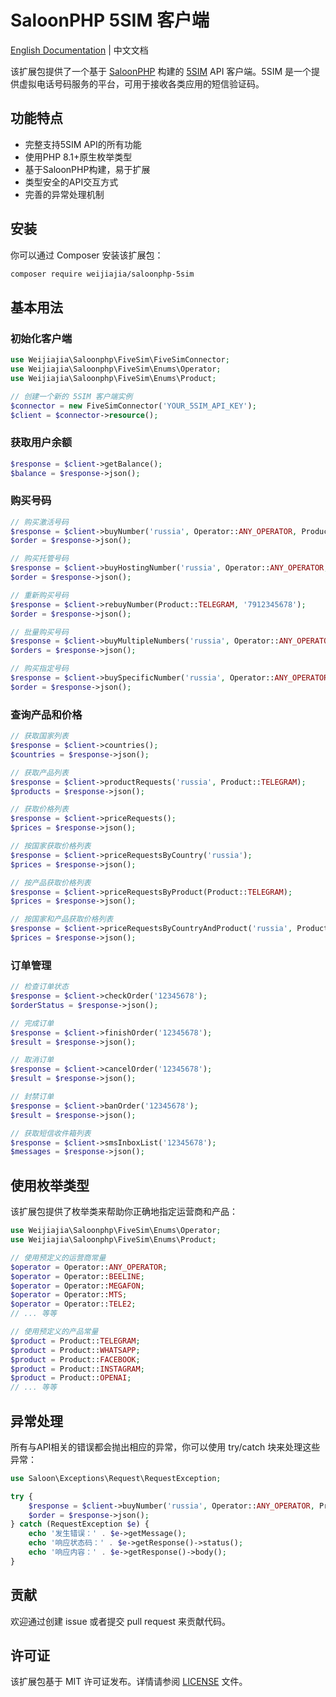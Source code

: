 # SaloonPHP 5SIM 客户端

[English Documentation](README.en.md) | 中文文档

该扩展包提供了一个基于 [SaloonPHP](https://docs.saloon.dev/) 构建的 [5SIM](https://5sim.net) API 客户端。5SIM 是一个提供虚拟电话号码服务的平台，可用于接收各类应用的短信验证码。

## 功能特点

- 完整支持5SIM API的所有功能
- 使用PHP 8.1+原生枚举类型
- 基于SaloonPHP构建，易于扩展
- 类型安全的API交互方式
- 完善的异常处理机制

## 安装

你可以通过 Composer 安装该扩展包：

```bash
composer require weijiajia/saloonphp-5sim
```

## 基本用法

### 初始化客户端

```php
use Weijiajia\Saloonphp\FiveSim\FiveSimConnector;
use Weijiajia\Saloonphp\FiveSim\Enums\Operator;
use Weijiajia\Saloonphp\FiveSim\Enums\Product;

// 创建一个新的 5SIM 客户端实例
$connector = new FiveSimConnector('YOUR_5SIM_API_KEY');
$client = $connector->resource();
```

### 获取用户余额

```php
$response = $client->getBalance();
$balance = $response->json();
```

### 购买号码

```php
// 购买激活号码
$response = $client->buyNumber('russia', Operator::ANY_OPERATOR, Product::TELEGRAM);
$order = $response->json();

// 购买托管号码
$response = $client->buyHostingNumber('russia', Operator::ANY_OPERATOR, Product::TELEGRAM);
$order = $response->json();

// 重新购买号码
$response = $client->rebuyNumber(Product::TELEGRAM, '7912345678');
$order = $response->json();

// 批量购买号码
$response = $client->buyMultipleNumbers('russia', Operator::ANY_OPERATOR, Product::TELEGRAM, 5);
$orders = $response->json();

// 购买指定号码
$response = $client->buySpecificNumber('russia', Operator::ANY_OPERATOR, Product::TELEGRAM, '7912345678');
$order = $response->json();
```

### 查询产品和价格

```php
// 获取国家列表
$response = $client->countries();
$countries = $response->json();

// 获取产品列表
$response = $client->productRequests('russia', Product::TELEGRAM);
$products = $response->json();

// 获取价格列表
$response = $client->priceRequests();
$prices = $response->json();

// 按国家获取价格列表
$response = $client->priceRequestsByCountry('russia');
$prices = $response->json();

// 按产品获取价格列表
$response = $client->priceRequestsByProduct(Product::TELEGRAM);
$prices = $response->json();

// 按国家和产品获取价格列表
$response = $client->priceRequestsByCountryAndProduct('russia', Product::TELEGRAM);
$prices = $response->json();
```

### 订单管理

```php
// 检查订单状态
$response = $client->checkOrder('12345678');
$orderStatus = $response->json();

// 完成订单
$response = $client->finishOrder('12345678');
$result = $response->json();

// 取消订单
$response = $client->cancelOrder('12345678');
$result = $response->json();

// 封禁订单
$response = $client->banOrder('12345678');
$result = $response->json();

// 获取短信收件箱列表
$response = $client->smsInboxList('12345678');
$messages = $response->json();
```

## 使用枚举类型

该扩展包提供了枚举类来帮助你正确地指定运营商和产品：

```php
use Weijiajia\Saloonphp\FiveSim\Enums\Operator;
use Weijiajia\Saloonphp\FiveSim\Enums\Product;

// 使用预定义的运营商常量
$operator = Operator::ANY_OPERATOR;
$operator = Operator::BEELINE;
$operator = Operator::MEGAFON;
$operator = Operator::MTS;
$operator = Operator::TELE2;
// ... 等等

// 使用预定义的产品常量
$product = Product::TELEGRAM;
$product = Product::WHATSAPP;
$product = Product::FACEBOOK;
$product = Product::INSTAGRAM;
$product = Product::OPENAI;
// ... 等等
```

## 异常处理

所有与API相关的错误都会抛出相应的异常，你可以使用 try/catch 块来处理这些异常：

```php
use Saloon\Exceptions\Request\RequestException;

try {
    $response = $client->buyNumber('russia', Operator::ANY_OPERATOR, Product::TELEGRAM);
    $order = $response->json();
} catch (RequestException $e) {
    echo '发生错误：' . $e->getMessage();
    echo '响应状态码：' . $e->getResponse()->status();
    echo '响应内容：' . $e->getResponse()->body();
}
```

## 贡献

欢迎通过创建 issue 或者提交 pull request 来贡献代码。

## 许可证

该扩展包基于 MIT 许可证发布。详情请参阅 [LICENSE](LICENSE) 文件。 